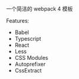 一个简洁的 webpack 4 模板

Features:

- Babel
- Typescript
- React
- Less
- CSS Modules
- Autoprefixer
- CssExtract

